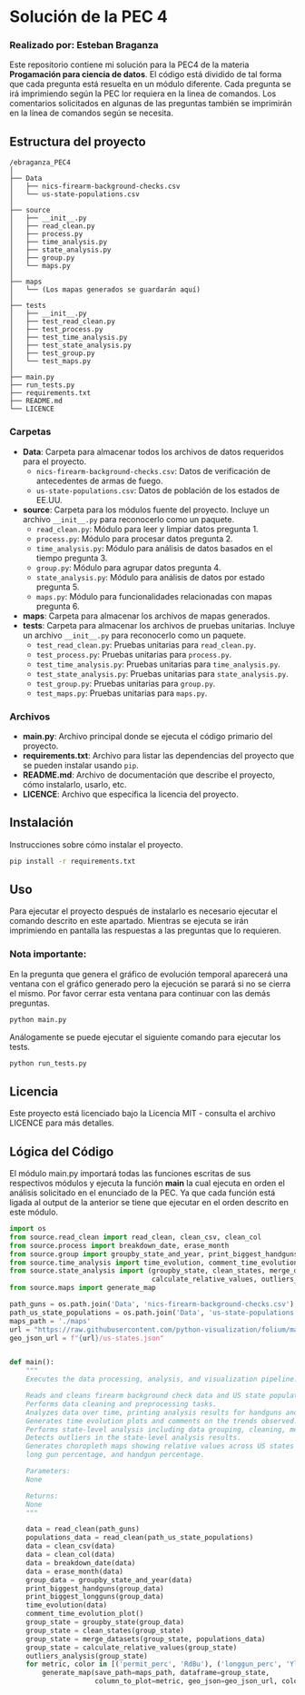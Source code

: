 # Solución de la PEC 4 

### Realizado por: Esteban Braganza

Este repositorio contiene mi solución para la PEC4 de la materia **Progamación para ciencia de datos**. El código está dividido de tal forma que cada pregunta está resuelta en un módulo diferente.
Cada pregunta se irá imprimiendo según la PEC lor requiera en la linea de comandos. Los comentarios solicitados en algunas de las preguntas también se imprimirán en la línea de comandos según se necesita. 

## Estructura del proyecto

```plaintext
/ebraganza_PEC4
│
├── Data
│   ├── nics-firearm-background-checks.csv
│   └── us-state-populations.csv
│
├── source
│   ├── __init__.py
│   ├── read_clean.py
│   ├── process.py
│   ├── time_analysis.py
│   ├── state_analysis.py
│   ├── group.py
│   └── maps.py
│
├── maps
│   └── (Los mapas generados se guardarán aquí)
│
├── tests
│   ├── __init__.py
│   ├── test_read_clean.py
│   ├── test_process.py
│   ├── test_time_analysis.py
│   ├── test_state_analysis.py
│   ├── test_group.py
│   └── test_maps.py
│
├── main.py
├── run_tests.py
├── requirements.txt
├── README.md
└── LICENCE
```
### Carpetas

- **Data**: Carpeta para almacenar todos los archivos de datos requeridos para el proyecto.
  - `nics-firearm-background-checks.csv`: Datos de verificación de antecedentes de armas de fuego.
  - `us-state-populations.csv`: Datos de población de los estados de EE.UU.
- **source**: Carpeta para los módulos fuente del proyecto. Incluye un archivo `__init__.py` para reconocerlo como un paquete.
  - `read_clean.py`: Módulo para leer y limpiar datos pregunta 1.
  - `process.py`: Módulo para procesar datos pregunta 2.
  - `time_analysis.py`: Módulo para análisis de datos basados en el tiempo pregunta 3.
  - `group.py`: Módulo para agrupar datos pregunta 4.
  - `state_analysis.py`: Módulo para análisis de datos por estado pregunta 5.
  - `maps.py`: Módulo para funcionalidades relacionadas con mapas pregunta 6.
- **maps**: Carpeta para almacenar los archivos de mapas generados.
- **tests**: Carpeta para almacenar los archivos de pruebas unitarias. Incluye un archivo `__init__.py` para reconocerlo como un paquete.
  - `test_read_clean.py`: Pruebas unitarias para `read_clean.py`.
  - `test_process.py`: Pruebas unitarias para `process.py`.
  - `test_time_analysis.py`: Pruebas unitarias para `time_analysis.py`.
  - `test_state_analysis.py`: Pruebas unitarias para `state_analysis.py`.
  - `test_group.py`: Pruebas unitarias para `group.py`.
  - `test_maps.py`: Pruebas unitarias para `maps.py`.

### Archivos

- **main.py**: Archivo principal donde se ejecuta el código primario del proyecto.
- **requirements.txt**: Archivo para listar las dependencias del proyecto que se pueden instalar usando `pip`.
- **README.md**: Archivo de documentación que describe el proyecto, cómo instalarlo, usarlo, etc.
- **LICENCE**: Archivo que especifica la licencia del proyecto.

## Instalación

Instrucciones sobre cómo instalar el proyecto.

```sh
pip install -r requirements.txt
```

## Uso

Para ejecutar el proyecto después de instalarlo es necesario ejecutar el comando descrito en este apartado. Mientras se ejecuta se irán imprimiendo en pantalla las respuestas a las preguntas que lo requieren. 

### Nota importante:
En la pregunta que genera el gráfico de evolución temporal aparecerá una ventana con el gráfico generado pero la ejecución se parará si no se cierra el mismo. Por favor cerrar esta ventana para continuar con las demás preguntas.

```sh
python main.py
```

Análogamente se puede ejecutar el siguiente comando para ejecutar los tests. 

```sh
python run_tests.py
```

## Licencia
Este proyecto está licenciado bajo la Licencia MIT - consulta el archivo LICENCE para más detalles.

## Lógica del Código

El módulo main.py importará todas las funciones escritas de sus respectivos módulos y ejecuta la función **main** la cual ejecuta en orden el análisis solicitado en el enunciado de la PEC.
Ya que cada función está ligada al output de la anterior se tiene que ejecutar en el orden descrito en este módulo.

```python
import os
from source.read_clean import read_clean, clean_csv, clean_col
from source.process import breakdown_date, erase_month
from source.group import groupby_state_and_year, print_biggest_handguns, print_biggest_longguns
from source.time_analysis import time_evolution, comment_time_evolution_plot
from source.state_analysis import (groupby_state, clean_states, merge_datasets,
                                   calculate_relative_values, outliers_analysis)
from source.maps import generate_map

path_guns = os.path.join('Data', 'nics-firearm-background-checks.csv')
path_us_state_populations = os.path.join('Data', 'us-state-populations.csv')
maps_path = './maps'
url = "https://raw.githubusercontent.com/python-visualization/folium/main/examples/data"
geo_json_url = f"{url}/us-states.json"


def main():
    """
    Executes the data processing, analysis, and visualization pipeline.

    Reads and cleans firearm background check data and US state populations data.
    Performs data cleaning and preprocessing tasks.
    Analyzes data over time, printing analysis results for handguns and long guns.
    Generates time evolution plots and comments on the trends observed.
    Performs state-level analysis including data grouping, cleaning, merging, and calculating relative values.
    Detects outliers in the state-level analysis results.
    Generates choropleth maps showing relative values across US states for permit percentage,
    long gun percentage, and handgun percentage.

    Parameters:
    None

    Returns:
    None
    """

    data = read_clean(path_guns)
    populations_data = read_clean(path_us_state_populations)
    data = clean_csv(data)
    data = clean_col(data)
    data = breakdown_date(data)
    data = erase_month(data)
    group_data = groupby_state_and_year(data)
    print_biggest_handguns(group_data)
    print_biggest_longguns(group_data)
    time_evolution(data)
    comment_time_evolution_plot()
    group_state = groupby_state(group_data)
    group_state = clean_states(group_state)
    group_state = merge_datasets(group_state, populations_data)
    group_state = calculate_relative_values(group_state)
    outliers_analysis(group_state)
    for metric, color in [('permit_perc', 'RdBu'), ('longgun_perc', 'YlOrBr'), ('handgun_perc', 'PuBuGn')]:
        generate_map(save_path=maps_path, dataframe=group_state,
                     column_to_plot=metric, geo_json=geo_json_url, color=color)
```




